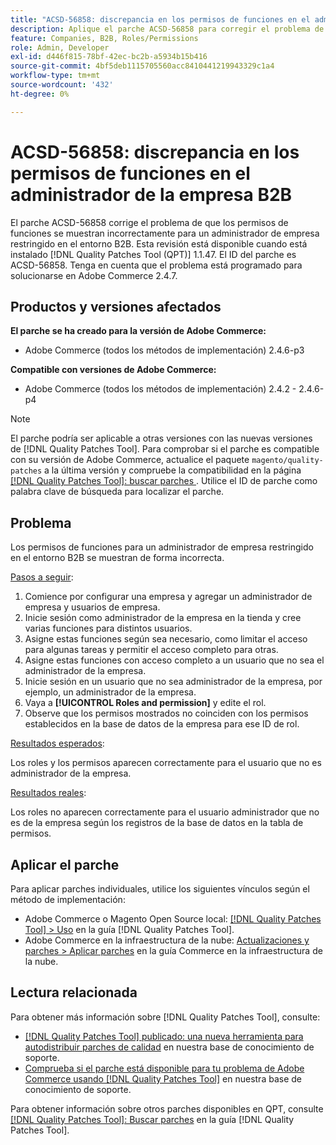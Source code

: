 ```yaml
---
title: "ACSD-56858: discrepancia en los permisos de funciones en el administrador de la empresa B2B"
description: Aplique el parche ACSD-56858 para corregir el problema de Adobe Commerce en el que los permisos de funciones se muestran incorrectamente para un administrador de empresa restringido en el entorno B2B.
feature: Companies, B2B, Roles/Permissions
role: Admin, Developer
exl-id: d446f815-78bf-42ec-bc2b-a5934b15b416
source-git-commit: 4bf5deb1115705560acc8410441219943329c1a4
workflow-type: tm+mt
source-wordcount: '432'
ht-degree: 0%

---
```


# ACSD-56858: discrepancia en los permisos de funciones en el administrador de la empresa B2B

El parche ACSD-56858 corrige el problema de que los permisos de funciones se muestran incorrectamente para un administrador de empresa restringido en el entorno B2B. Esta revisión está disponible cuando está instalado [!DNL Quality Patches Tool (QPT)] 1.1.47. El ID del parche es ACSD-56858. Tenga en cuenta que el problema está programado para solucionarse en Adobe Commerce 2.4.7.

## Productos y versiones afectados

**El parche se ha creado para la versión de Adobe Commerce:**

* Adobe Commerce (todos los métodos de implementación) 2.4.6-p3

**Compatible con versiones de Adobe Commerce:**

* Adobe Commerce (todos los métodos de implementación) 2.4.2 - 2.4.6-p4

>[!NOTE]
>
>El parche podría ser aplicable a otras versiones con las nuevas versiones de [!DNL Quality Patches Tool]. Para comprobar si el parche es compatible con su versión de Adobe Commerce, actualice el paquete `magento/quality-patches` a la última versión y compruebe la compatibilidad en la página [[!DNL Quality Patches Tool]: buscar parches ](https://experienceleague.adobe.com/tools/commerce-quality-patches/index.html). Utilice el ID de parche como palabra clave de búsqueda para localizar el parche.

## Problema

Los permisos de funciones para un administrador de empresa restringido en el entorno B2B se muestran de forma incorrecta.

<u>Pasos a seguir</u>:

1. Comience por configurar una empresa y agregar un administrador de empresa y usuarios de empresa.
1. Inicie sesión como administrador de la empresa en la tienda y cree varias funciones para distintos usuarios.
1. Asigne estas funciones según sea necesario, como limitar el acceso para algunas tareas y permitir el acceso completo para otras.
1. Asigne estas funciones con acceso completo a un usuario que no sea el administrador de la empresa.
1. Inicie sesión en un usuario que no sea administrador de la empresa, por ejemplo, un administrador de la empresa.
1. Vaya a **[!UICONTROL Roles and permission]** y edite el rol.
1. Observe que los permisos mostrados no coinciden con los permisos establecidos en la base de datos de la empresa para ese ID de rol.

<u>Resultados esperados</u>:

Los roles y los permisos aparecen correctamente para el usuario que no es administrador de la empresa.

<u>Resultados reales</u>:

Los roles no aparecen correctamente para el usuario administrador que no es de la empresa según los registros de la base de datos en la tabla de permisos.

## Aplicar el parche

Para aplicar parches individuales, utilice los siguientes vínculos según el método de implementación:

* Adobe Commerce o Magento Open Source local: [[!DNL Quality Patches Tool] > Uso](https://experienceleague.adobe.com/docs/commerce-operations/tools/quality-patches-tool/usage.html) en la guía [!DNL Quality Patches Tool].
* Adobe Commerce en la infraestructura de la nube: [Actualizaciones y parches > Aplicar parches](https://experienceleague.adobe.com/docs/commerce-cloud-service/user-guide/develop/upgrade/apply-patches.html) en la guía Commerce en la infraestructura de la nube.

## Lectura relacionada

Para obtener más información sobre [!DNL Quality Patches Tool], consulte:

* [[!DNL Quality Patches Tool] publicado: una nueva herramienta para autodistribuir parches de calidad](/help/announcements/adobe-commerce-announcements/magento-quality-patches-released-new-tool-to-self-serve-quality-patches.md) en nuestra base de conocimiento de soporte.
* [Comprueba si el parche está disponible para tu problema de Adobe Commerce usando [!DNL Quality Patches Tool]](/help/support-tools/patches-available-in-qpt-tool/check-patch-for-magento-issue-with-magento-quality-patches.md) en nuestra base de conocimiento de soporte.

Para obtener información sobre otros parches disponibles en QPT, consulte [[!DNL Quality Patches Tool]: Buscar parches](https://experienceleague.adobe.com/tools/commerce-quality-patches/index.html) en la guía [!DNL Quality Patches Tool].
